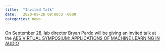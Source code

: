 ```yaml
---
title:  "Invited Talk"
date:   2020-09-28 09:00:0 -0600
categories: news 
---
```

On September 28, lab director Bryan Pardo will be giving an invited talk at the [AES VIRTUAL SYMPOSIUM: APPLICATIONS OF MACHINE LEARNING IN AUDIO](https://www.aes.org/events/2020/learning/)

